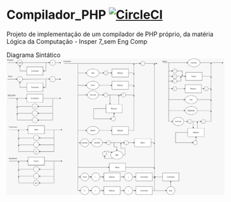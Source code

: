 # Compilador_PHP [![CircleCI](https://circleci.com/gh/Samuelgranato/Compilador_PHP.svg?style=svg&circle-token=bf1e0ee8bd9bd7c6aeb0d2d0851aec901b52070d)](https://circleci.com/gh/Samuelgranato/Compilador_PHP)
Projeto de implementação de um compilador de PHP próprio, da matéria Lógica da Computação - Insper 7_sem Eng Comp

Diagrama Sintático
![Diagrama Sintático](https://github.com/Samuelgranato/Compilador_PHP/blob/master/diagrama-sintatico.png)
